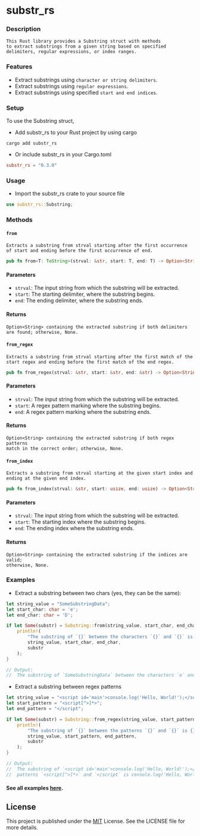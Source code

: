 # substr_rs

### Description
```
This Rust library provides a Substring struct with methods 
to extract substrings from a given string based on specified 
delimiters, regular expressions, or index ranges.
```

### Features
- Extract substrings using `character or string delimiters`.
- Extract substrings using `regular expressions`.
- Extract substrings using specified `start and end indices`.

### Setup
To use the Substring struct, 
- Add substr_rs to your Rust project by using cargo
```
cargo add substr_rs
```

- Or include substr_rs in your Cargo.toml
```toml
substr_rs = "0.3.0"
```

### Usage

- Import the substr_rs crate to your source file
```rust
use substr_rs::Substring;
```

### Methods

#### `from`
```
Extracts a substring from strval starting after the first occurrence 
of start and ending before the first occurrence of end.
```

```rust
pub fn from<T: ToString>(strval: &str, start: T, end: T) -> Option<String>
```

#### Parameters
- `strval`: The input string from which the substring will be extracted.
- `start`: The starting delimiter, where the substring begins.
- `end`: The ending delimiter, where the substring ends.

#### Returns
```
Option<String> containing the extracted substring if both delimiters 
are found; otherwise, None.
```

#### `from_regex`
```
Extracts a substring from strval starting after the first match of the 
start regex and ending before the first match of the end regex.
```

```rust
pub fn from_regex(strval: &str, start: &str, end: &str) -> Option<String>
```

#### Parameters
- `strval`: The input string from which the substring will be extracted.
- `start`: A regex pattern marking where the substring begins.
- `end`: A regex pattern marking where the substring ends.

#### Returns
```
Option<String> containing the extracted substring if both regex patterns 
match in the correct order; otherwise, None.
```

#### `from_index`
```
Extracts a substring from strval starting at the given start index and 
ending at the given end index.
```

```rust
pub fn from_index(strval: &str, start: usize, end: usize) -> Option<String>
```

#### Parameters
- `strval`: The input string from which the substring will be extracted.
- `start`: The starting index where the substring begins.
- `end`: The ending index where the substring ends.

#### Returns
```
Option<String> containing the extracted substring if the indices are valid; 
otherwise, None.
```

### Examples
- Extract a substring between two chars (yes, they can be the same):
```rust
let string_value = "SomeSubstringData";
let start_char: char = 'e';
let end_char: char = 'D';

if let Some(substr) = Substring::from(string_value, start_char, end_char) {
    println!(
        "The substring of `{}` between the characters `{}` and `{}` is {}", 
        string_value, start_char, end_char,
        substr
    );
}

// Output:
//  The substring of `SomeSubstringData` between the characters `e` and `D` is Substring
```

- Extract a substring between regex patterns
``` rust
let string_value = "<script id='main'>console.log('Hello, World!');</script>";
let start_pattern = "<script[^>]*>";
let end_pattern = "</script";

if let Some(substr) = Substring::from_regex(string_value, start_pattern, end_pattern) {
    println!(
        "The substring of `{}` between the patterns `{}` and `{}` is {}", 
        string_value, start_pattern, end_pattern,
        substr
    );
}

// Output:
//  The substring of `<script id='main'>console.log('Hello, World!');</script>` between the 
//  patterns `<script[^>]*>` and `</script` is console.log('Hello, World!');
```

#### See all examples [here](https://github.com/f42h/substr_rs/blob/main/examples/main.rs).

## License
This project is published under the [MIT](https://github.com/f42h/substr_rs/blob/main/LICENSE) License. See the LICENSE file for more details.